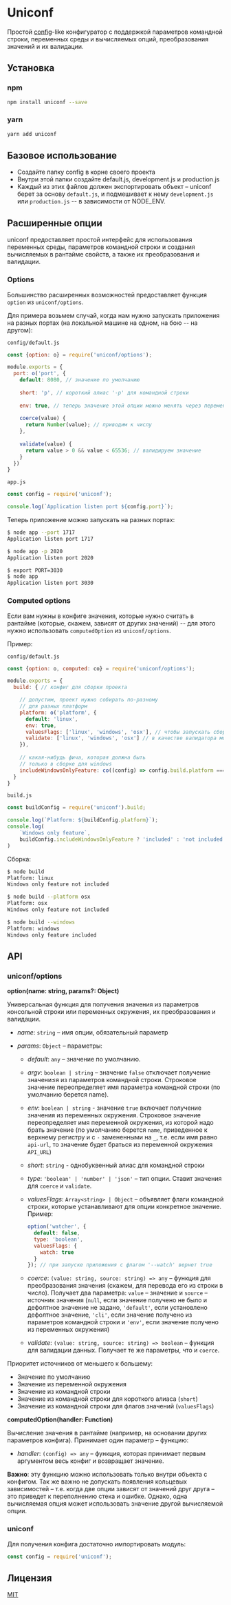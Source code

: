 # Uniconf

Простой [config](https://www.npmjs.com/package/config)-like конфигуратор с поддержкой параметров командной строки, переменных среды и вычисляемых опций, преобразования значений и их валидации.

## Установка

### npm

```bash
npm install uniconf --save
```

### yarn

```bash
yarn add uniconf
```

## Базовое использование

- Создайте папку config в корне своего проекта
- Внутри этой папки создайте default.js, development.js и production.js
- Каждый из этих файлов должен экспортировать объект – uniconf берет за основу `default.js`, и подмешивает к нему `development.js` или `production.js` -- в зависимости от NODE_ENV.
 
## Расширенные опции

uniconf предоставляет простой интерфейс для использования переменных среды, параметров командной строки и создания вычисляемых в рантайме свойств, а также их преобразования и валидации.

### Options

Большинство расширенных возможностей предоставляет функция `option` из `uniconf/options`.

Для примера возьмем случай, когда нам нужно запускать приложения на разных портах (на локальной машине на одном, на бою -- на другом):

`config/default.js`
```js
const {option: o} = require('uniconf/options');

module.exports = {
  port: o('port', {
    default: 8080, // значение по умолчанию
    
    short: 'p', // короткий алиас '-p' для командной строки
    
    env: true, // теперь значение этой опции можно менять через переменную среды PORT
    
    coerce(value) {
      return Number(value); // приводим к числу
    },
    
    validate(value) {
      return value > 0 && value < 65536; // валидируем значение
    }
  })
}
```

`app.js`
```js
const config = require('uniconf');

console.log(`Application listen port ${config.port}`);
```

Теперь приложение можно запускать на разных портах:

```bash
$ node app --port 1717
Application listen port 1717

$ node app -p 2020
Application listen port 2020

$ export PORT=3030
$ node app
Application listen port 3030
```

### Сomputed options

Если вам нужны в конфиге значения, которые нужно считать в рантайме (которые, скажем, зависят от других значений) -- для этого нужно использовать `computedOption` из `uniconf/options`.

Пример:

`config/default.js`

```js
const {option: o, computed: co} = require('uniconf/options');

module.exports = {
  build: { // конфиг для сборки проекта

    // допустим, проект нужно собирать по-разному
    // для разных платформ
    platform: o('platform', {
      default: 'linux',
      env: true,
      valuesFlags: ['linux', 'windows', 'osx'], // чтобы запускать сборку сразу с флагом --windows, например
      validate: ['linux', 'windows', 'osx'] // в качестве валидатора можно передать список возможных значений
    }),
    
    // какая-нибудь фича, которая должна быть 
    // только в сборке для windows
    includeWindowsOnlyFeature: co((config) => config.build.platform === 'windows')
  }
}
```

`build.js`

```js
const buildConfig = require('uniconf').build;

console.log(`Platform: ${buildConfig.platform}`);
console.log(
	`Windows only feature`,
	buildConfig.includeWindowsOnlyFeature ? 'included' : 'not included'
)
```

Сборка:

```bash
$ node build
Platform: linux
Windows only feature not included

$ node build --platform osx
Platform: osx
Windows only feature not included

$ node build --windows
Platform: windows
Windows only feature included
```

## API

### uniconf/options

**option(name: string, params?: Object)**

Универсальная функция для получения значения из параметров консольной строки или переменных окружения, их преобразования и валидации.

- _name_: `string` – имя опции, обязательный параметр

- _params_: `Object` – параметры:

  - _default_: `any` – значение по умолчанию.

  - _argv_: `boolean | string` – значение `false` отключает получение значени≤я из параметров командной строки. Строковое значение переопределяет имя параметра командной строки (по умолчанию берется name).
  
  - _env_: `boolean | string` - значение `true` включает получение значения из переменных окружения. Строковое значение переопределяет имя переменной окружения, из которой надо брать значение (по умолчанию берется `name`, приведенное к верхнему регистру и с `-` замененными на `_`, т.е. если имя равно `api-url`, то значение будет браться из переменной окружения `API_URL`)

  - _short_: `string` - однобуквенный алиас для командной строки

  - _type_: `'boolean' | 'number' | 'json'` – тип опции. Ставит значения для `coerce` и `validate`.

  - _valuesFlags_: `Array<string> | Object` – объявляет флаги командной строки, которые устанавливают для опции конкретное значение. Пример:
   
    ```js
    option('watcher', {
      default: false,
      type: 'boolean',
      valuesFlags: {
        watch: true
      }
    }); // при запуске приложения с флагом '--watch' вернет true
    ```

  - _coerce_: `(value: string, source: string) => any` – функция для преобразования значения (скажем, для перевода его из строки в число). Получает два параметра: `value` – значение и `source` – источник значения (`null`, если значение получено не было и дефолтное значение не задано, `'default'`, если установлено дефолтное значение, `'cli'`, если значение получено из параметров командной строки и `'env'`, если значение получено из переменных окружения)
  
  - _validate_: `(value: string, source: string) => boolean` – функция для валидации данных. Получает те же параметры, что и `coerce`.
  
Приоритет источников от меньшего к большему: 
  - Значение по умолчанию
  - Значение из переменной окружения
  - Значение из командной строки
  - Значение из командной строки для короткого алиаса (`short`)
  - Значение из командной строки для флагов значений (`valuesFlags`)

**computedOption(handler: Function)**

Вычисление значения в рантайме (например, на основании других параметров конфига). Принимает один параметр – функцию:

  - _handler_: `(config) => any` – функция, которая принимает первым аргументом весь конфиг и возвращает значение.

**Важно**: эту функцию можно использовать только внутри объекта с конфигом. Так же важно не допускать появления кольцевых зависимостей – т.е. когда две опции зависят от значений друг друга – это приведет к переполнению стека и ошибке. Однако, одна вычисляемая опция может использовать значение другой вычисляемой опции.

### uniconf

Для получения конфига достаточно импортировать модуль:

```js
const config = require('uniconf');
```

## Лицензия

[MIT](https://github.com/trikadin/uniconf/blob/master/LICENSE)
